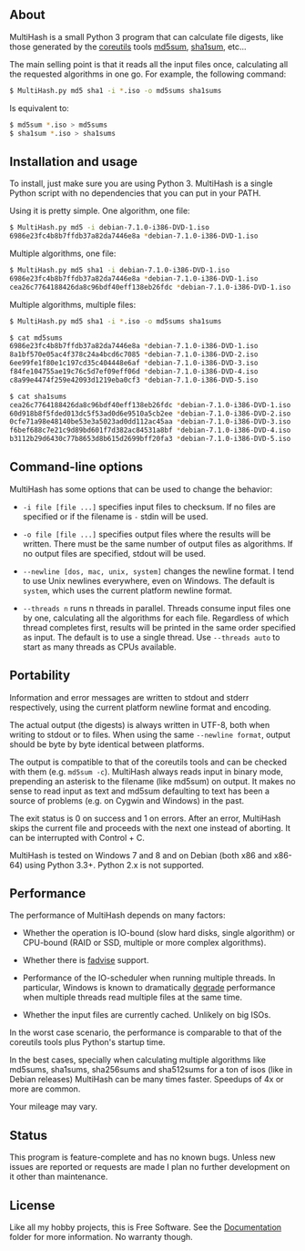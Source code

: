 
## About

MultiHash is a small Python 3 program that can calculate file digests,
like those generated by the [coreutils][] tools [md5sum][], [sha1sum][], etc...

The main selling point is that it reads all the input files once,
calculating all the requested algorithms in one go. For example,
the following command:

```bash
$ MultiHash.py md5 sha1 -i *.iso -o md5sums sha1sums
```

Is equivalent to:

```bash
$ md5sum *.iso > md5sums
$ sha1sum *.iso > sha1sums
```

[coreutils]: http://www.gnu.org/software/coreutils
[md5sum]: http://www.gnu.org/software/coreutils/manual/html_node/md5sum-invocation.html#md5sum-invocation
[sha1sum]: http://www.gnu.org/software/coreutils/manual/html_node/sha1sum-invocation.html#sha1sum-invocation

## Installation and usage

To install, just make sure you are using Python 3. MultiHash is a single
Python script with no dependencies that you can put in your PATH.

Using it is pretty simple. One algorithm, one file:

```bash
$ MultiHash.py md5 -i debian-7.1.0-i386-DVD-1.iso
6986e23fc4b8b7ffdb37a82da7446e8a *debian-7.1.0-i386-DVD-1.iso
```

Multiple algorithms, one file:

```bash
$ MultiHash.py md5 sha1 -i debian-7.1.0-i386-DVD-1.iso
6986e23fc4b8b7ffdb37a82da7446e8a *debian-7.1.0-i386-DVD-1.iso
cea26c7764188426da8c96bdf40eff138eb26fdc *debian-7.1.0-i386-DVD-1.iso
```

Multiple algorithms, multiple files:

```bash
$ MultiHash.py md5 sha1 -i *.iso -o md5sums sha1sums

$ cat md5sums
6986e23fc4b8b7ffdb37a82da7446e8a *debian-7.1.0-i386-DVD-1.iso
8a1bf570e05ac4f378c24a4bcd6c7085 *debian-7.1.0-i386-DVD-2.iso
6ee99fe1f80e1c197cd35c404448e6af *debian-7.1.0-i386-DVD-3.iso
f84fe104755ae19c76c5d7ef09eff06d *debian-7.1.0-i386-DVD-4.iso
c8a99e4474f259e42093d1219eba0cf3 *debian-7.1.0-i386-DVD-5.iso

$ cat sha1sums
cea26c7764188426da8c96bdf40eff138eb26fdc *debian-7.1.0-i386-DVD-1.iso
60d918b8f5fded013dc5f53ad0d6e9510a5cb2ee *debian-7.1.0-i386-DVD-2.iso
0cfe71a98e48140be53e3a5023ad0dd112ac45aa *debian-7.1.0-i386-DVD-3.iso
f6bef688c7e21c9d89bd601f7d382ac84531a8bf *debian-7.1.0-i386-DVD-4.iso
b3112b29d6430c77b8653d8b615d2699bff20fa3 *debian-7.1.0-i386-DVD-5.iso
```

## Command-line options

MultiHash has some options that can be used to change the behavior:

* `-i file [file ...]` specifies input files to checksum. If no files
  are specified or if the filename is `-` stdin will be used.

* `-o file [file ...]` specifies output files where the results will
  be written. There must be the same number of output files as algorithms.
  If no output files are specified, stdout will be used.

* `--newline [dos, mac, unix, system]` changes the newline format.
  I tend to use Unix newlines everywhere, even on Windows. The default is
  `system`, which uses the current platform newline format.

* `--threads n` runs n threads in parallel. Threads consume input files
  one by one, calculating all the algorithms for each file. Regardless of
  which thread completes first, results will be printed in the same order
  specified as input. The default is to use a single thread. Use `--threads auto`
  to start as many threads as CPUs available.

## Portability

Information and error messages are written to stdout and stderr
respectively, using the current platform newline format and encoding.

The actual output (the digests) is always written in UTF-8, both when
writing to stdout or to files. When using the same `--newline format`,
output should be byte by byte identical between platforms.

The output is compatible to that of the coreutils tools and can be checked
with them (e.g. `md5sum -c`). MultiHash always reads input in binary mode,
prepending an asterisk to the filename (like md5sum) on output. It makes
no sense to read input as text and md5sum defaulting to text has been a
source of problems (e.g. on Cygwin and Windows) in the past.

The exit status is 0 on success and 1 on errors. After an error,
MultiHash skips the current file and proceeds with the next one
instead of aborting. It can be interrupted with Control + C.

MultiHash is tested on Windows 7 and 8 and on Debian (both x86 and x86-64)
using Python 3.3+. Python 2.x is not supported.

## Performance

The performance of MultiHash depends on many factors:

* Whether the operation is IO-bound (slow hard disks, single algorithm)
  or CPU-bound (RAID or SSD, multiple or more complex algorithms).

* Whether there is [fadvise][] support.

* Performance of the IO-scheduler when running multiple threads. In
  particular, Windows is known to dramatically [degrade][] performance
  when multiple threads read multiple files at the same time.

* Whether the input files are currently cached. Unlikely on big ISOs.

[fadvise]: https://docs.python.org/3/library/os.html#os.posix_fadvise
[degrade]: http://stackoverflow.com/questions/9191/how-to-obtain-good-concurrent-read-performance-from-disk

In the worst case scenario, the performance is comparable to that
of the coreutils tools plus Python's startup time.

In the best cases, specially when calculating multiple algorithms
like md5sums, sha1sums, sha256sums and sha512sums for a ton of isos
(like in Debian releases) MultiHash can be many times faster.
Speedups of 4x or more are common.

Your mileage may vary.

## Status

This program is feature-complete and has no known bugs. Unless new issues
are reported or requests are made I plan no further development on it other
than maintenance.

## License

Like all my hobby projects, this is Free Software. See the [Documentation][] folder
for more information. No warranty though.

[Documentation]: https://github.com/Beluki/MultiHash/tree/master/Documentation

